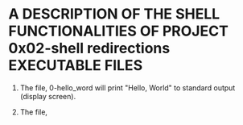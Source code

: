 # **A DESCRIPTION OF THE SHELL FUNCTIONALITIES OF PROJECT 0x02-shell redirections EXECUTABLE FILES**

1. The file, 0-hello_word  will print "Hello, World" to standard output (display screen).

2. The file,  

